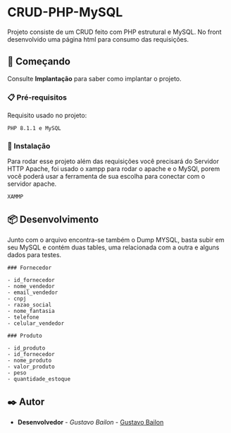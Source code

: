 # CRUD-PHP-MySQL

Projeto consiste de um CRUD feito com PHP estrutural e MySQL. No front desenvolvido uma página html para consumo das requisições.

## 🚀 Começando

Consulte **Implantação** para saber como implantar o projeto.

### 📋 Pré-requisitos

Requisito usado no projeto:

```
PHP 8.1.1 e MySQL
```

### 🔧 Instalação

Para rodar esse projeto além das requisições você precisará do Servidor HTTP Apache, foi usado o xampp para rodar o apache e o MySQl, porem você poderá usar a ferramenta de sua escolha para conectar com o servidor apache.

```
XAMMP
```

## 📦 Desenvolvimento

Junto com o arquivo encontra-se também o Dump MYSQL, basta subir em seu MySQL e contém duas tables, uma relacionada com a outra e alguns dados para testes. 

```
### Fornecedor

- id_fornecedor
- nome_vendedor
- email_vendedor
- cnpj
- razao_social
- nome_fantasia
- telefone
- celular_vendedor

### Produto

- id_produto
- id_fornecedor
- nome_produto
- valor_produto
- peso
- quantidade_estoque
```

## ✒️ Autor

* **Desenvolvedor** - *Gustavo Bailon* - [Gustavo Bailon](https://www.linkedin.com/in/gustavo-bailon-10919913a/)